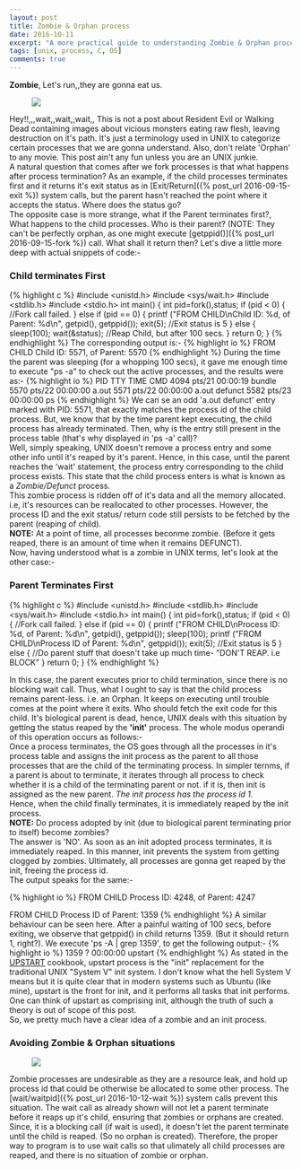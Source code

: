 ```yaml
---
layout: post
title: Zombie & Orphan process
date: 2016-10-11
excerpt: "A more practical guide to understanding Zombie & Orphan processes, that arise due to improper termination of parent and child processes, also explaining the way UNIX deals with such cases, and the correct way to program to avoid such cases."
tags: [unix, process, C, OS]
comments: true
---
```


**Zombie**, Let's run,,they are gonna eat us.
<figure>
  <a href="http://i.imgur.com/vwND4Ca.jpg"><img src="http://i.imgur.com/vwND4Ca.jpg"></a>
</figure>
Hey!!,,,wait,,wait,,wait,, This is not a post about Resident Evil or Walking Dead containing images about vicious monsters eating raw flesh, leaving destruction on it's path. It's just a terminology used in UNIX to categorize certain processes that we are gonna understand. Also, don't relate 'Orphan' to any movie. This post ain't any fun unless you are an UNIX junkie.<br />
A natural question that comes after we fork processes is that what happens after process termination? As an example, if the child processes terminates first and it returns it's exit status as in [Exit/Return]({% post_url 2016-09-15-exit %}) system calls, but the parent hasn't reached the point where it accepts the status. Where does the status go?<br />
The opposite case is more strange, what if the Parent terminates first?, What happens to the child processes. Who is their parent? (NOTE: They can't be perfectly orphan, as one might execute [getppid()]({% post_url 2016-09-15-fork %}) call. What shall it return then?
Let's dive a little more deep with actual snippets of code:-

### Child terminates First
{% highlight c %}
#include <unistd.h>
#include <sys/wait.h>
#include <stdlib.h>
#include <stdio.h>
int main()
{
  int pid=fork(),status;
  if (pid < 0) {
    //Fork call failed.
  }
  else if (pid == 0) {
    printf ("FROM CHILD\nChild ID: %d, of Parent: %d\n", getpid(), getppid());
    exit(5);              //Exit status is 5
  }
  else {
    sleep(100);
    wait(&status);        //Reap Child, but after 100 secs.
  }
  return 0;
}
{% endhighlight %}
The corresponding output is:-
{% highlight io %}
FROM CHILD
Child ID: 5571, of Parent: 5570
{% endhighlight %}
During the time the parent was sleeping (for a whopping 100 secs), it gave me enough time to execute "ps -a" to check out the active processes, and the results were as:-
{% highlight io %}
 PID TTY          TIME CMD
4094 pts/21   00:00:19 bundle
5570 pts/22   00:00:00 a.out
5571 pts/22   00:00:00 a.out defunct
5582 pts/23   00:00:00 ps
{% endhighlight %}
We can se an odd 'a.out defunct' entry marked with PID: 5571, that exactly matches the process id of the child process. But, we know that by the time parent kept executing, the child process has already terminated. Then, why is the entry still present in the process table (that's why displayed in 'ps -a' call)?<br />
Well, simply speaking, UNIX doesn't remove a process entry and some other info until it's reaped by it's parent. Hence, in this case, until the parent reaches the 'wait' statement, the process entry corresponding to the child process exists. This state that the child process enters is what is known as a _Zombie/Defunct_ process.<br />
This zombie process is ridden off of it's data and all the memory allocated. i.e, it's resources can be reallocated to other processes. However, the process ID and the exit status/ return code still persists to be fetched by the parent (reaping of child).<br />
**NOTE:** At a point of time, all processes beconme zombie. (Before it gets reaped, there is an amount of time when it remains DEFUNCT).<br />
Now, having understood what is a zombie in UNIX terms, let's look at the other case:-

### Parent Terminates First
{% highlight c %}
#include <unistd.h>
#include <stdlib.h>
#include <sys/wait.h>
#include <stdio.h>
int main()
{
  int pid=fork(),status;
  if (pid < 0) {
    //Fork call failed.
  }
  else if (pid == 0) {
    printf ("FROM CHILD\nProcess ID: %d, of Parent: %d\n", getpid(), getppid());
    sleep(100);
    printf ("FROM CHILD\nProcess ID of Parent: %d\n", getppid());
    exit(5);        //Exit status is 5
  }
  else {
    //Do parent stuff that doesn't take up much time- "DON'T REAP. i.e BLOCK"
  }
  return 0;
}
{% endhighlight %}

In this case, the parent executes prior to child termination, since there is no blocking wait call. Thus, what I ought to say is that the child process remains parent-less. i.e. an Orphan. It keeps on executing until trouble comes at the point where it exits. Who should fetch the exit code for this child. It's biological parent is dead, hence, UNIX deals with this situation by getting the status reaped by the **'init'** process. The whole modus operandi of this operation occurs as follows:-<br />
Once a process terminates, the OS goes through all the processes in it's process table and assigns the init process as the parent to all those processes that are the child of the terminating process. In simpler ternms, if a parent is about to terminate, it iterates through all process to check whether it is a child of the terminating parent or not. if it is, then init is assigned as the new parent. *The init process has the process id 1.*<br />
Hence, when the child finally terminates, it is immediately reaped by the init process.<br />
**NOTE:** Do process adopted by init (due to biological parent terminating prior to itself) become zombies?<br />
The answer is 'NO'. As soon as an init adopted process terminates, it is immediately reaped. In this manner, init prevents the system from getting clogged by zombies. Ultimately, all processes are gonna get reaped by the init, freeing the process id.<br />
The output speaks for the same:-

{% highlight io %}
FROM CHILD
Process ID: 4248, of Parent: 4247

FROM CHILD
Process ID of Parent: 1359
{% endhighlight %}
A similar behaviour can be seen here. After a painful waiting of 100 secs, before exiting, we observe that getppid() in child returns 1359. (But it should return 1, right?). We execute 'ps -A \| grep 1359', to get the following output:-
{% highlight io %}
1359 ?        00:00:00 upstart
{% endhighlight %}
As stated in the [UPSTART](http://upstart.ubuntu.com/cookbook/) cookbook, upstart process is the "init" replacement for the traditional UNIX "System V" init system. I don't know what the hell System V means but it is quite clear that in modern systems such as Ubuntu (like mine), upstart is the front for init, and it performs all tasks that init performs. One can think of upstart as comprising init, although the truth of such a theory is out of scope of this post.<br />
So, we pretty much have a clear idea of a zombie and an init process.
### Avoiding Zombie & Orphan situations
<figure>
  <a href="http://i.imgur.com/ihy2g5g.jpg"><img src="http://i.imgur.com/ihy2g5g.jpg"></a>
</figure>
Zombie processes are undesirable as they are a resource leak, and hold up process id that could be otherwise be allocated to some other process. The [wait/waitpid]({% post_url 2016-10-12-wait %}) system calls prevent this situation. The wait call as already shown will not let a parent terminate before it reaps up it's child, ensuring that zombies or orphans are created. Since, it is a blocking call (if wait is used), it doesn't let the parent terminate until the child is reaped. (So no orphan is created). Therefore, the proper way to program is to use wait calls so that ulimately all child processes are reaped, and there is no situation of zombie or orphan.
